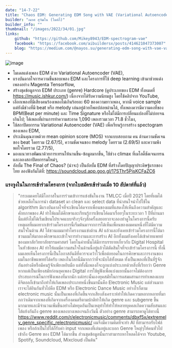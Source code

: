 ```yaml
---
date: "14-7-22"
title: "Chaos EDM: Generating EDM Song with VAE (Variational Autoencoder) Spectrogram"
builder: "ณยศ สุวัฒโน (ไมค์กี้)"
builder_info: ""
thumbnail: "/images/2022/34/01.jpg"
links:
    github: "https://github.com/Mikey8943/EDM-spectrogram-vae"
    facebook: "https://facebook.com/aibuildersx/posts/414621047373007"
    blog: "https://medium.com/@nayos.su/generating-edm-song-with-vae-variational-autoencoder-spectrogram-eb6dcd5fc4b8"
---
```


![image](/images/2022/34/01.jpg)

- โมเดลแต่งเพลง EDM ด้วย Variational Autoencoder (VAE),
- แรงบันดาลใจการความชื่นชอบเพลง EDM และโครงการที่ใช้ deep learning เข้ามาช่วยแต่งเพลงอย่าง Magenta Tensorflow,
- สร้างชุดข้อมูลจาก EDM ประเภท (genre) Hardcore (ดูประเภทของ EDM ทั้งหมดที่ https://music.ishkur.com/) เนื่องจากได้รับความนิยมสูง โดยใช้คลิปจาก YouTube,
- เลือกเพลงที่มีเสียงคนร้องเพลงไม่เกินร้อยละ 60 ของความยาวเพลง, หากมี voice sample แต่ยังมีช่วงที่มี beat หรือ melody เล่นอยู่ด้วยก็พอปล่อยผ่านได้, ทั้งเพลงควรมีความคงที่ของ BPM(Beat per minute) และ Time Signature หรือไม่ได้มีการเปลี่ยนแปลงที่ไม่บ่อยจนเกินไป; ได้เพลงที่ผ่านการทำความสะอาด 1,090 เพลงรวมเวลา 71.8 ชั่วโมง,
- ใช้สถาปัตยกรรม Variational Autoencoder (VAE) เพื่อเรียนรู้การสร้าง spectogram ของเพลง EDM,
- ประเมินคุณภาพด้วย mean opinion score (MOS) จากแบบสอบถาม คน ด้านความชัดเจนของ beat โดยรวม (2.67/5), ความชัดเจนของ melody โดยรวม (2.69/5) และความพึงพอใจโดยรวม (2.77/5),
- มองแนวทางพัฒนาด้วยการเทรนให้นานขึ้น-ข้อมูลมากขึ้น, ใช้ช่วง climax ที่เมโลดี้ชัดเจนเทรน และลองสถาปัตยกรรมใหม่ๆ,
- อัลบั้ม The Final of Chaos? (น่าจะ) เป็นอัลบั้ม EDM ที่สร้างโดยปัญญาประดิษฐ์แรกของไทย ลองฟังกันได้ที่: https://soundcloud.app.goo.gl/17SThr5PisKCFaZC6

### แรงจูงในในการเข้าร่วมโครงการ (จากใบสมัครเข้าร่วมเมื่อ 10 สัปดาห์ที่แล้ว)

> "กระผมเคยได้มีโอกาสในการร่วมเข้าการแข่งขันในงาน TMLCC เมื่อปี 2021 โดยที่ผมได้ช่วยเหลือในการนำ dataset มา clean และ select data ที่น่าสนใจนำไปใช้ใน algorithm มีแรงบันดาลใจที่จะเขียนโค้ดจากเพื่อนของผมที่แสดงให้เห็นถึงความสำคัญและศักยภาพของ AI ทำให้ผมได้ศึกษาและเรียนรู้การเขียนโค้ดมาเรื่อยๆในระยะเวลา 1 ปีที่ผ่านมานี้แต่ยังไม่ได้เริ่มเขียนโปรเจคแบบจริงๆจังๆสักครั้งเลยอยากจะลองทำดูในโครงการนี้ครับ  เหตุผลที่ผมอยากเข้าร่วมโครงการนี้เริ่มต้นมาจากการได้เห็นเพื่อนของผมคนหนึ่งที่ได้มีความสนใจในด้าน AI ได้ชวนผมมาทำโครงงานแข่งด้าน AI แล้วและยังเคยเข้าร่วมโครงการนี้ได้มาชวนผมให้มาลองศึกษาและเข้าใจการทำงานและการสร้าง AI อีกทั้งผมยังเคยได้เข้าค่ายแพทย์ของมหาลัยวิทยาลัยธรรมศาสตร์ โดยในค่ายนั้นได้มีการบรรยายเกี่ยวกับ Digital Hospital ในหัวข้อของ AI ทำให้ผมมีความสนใจในด้านนี้อยู่แล้วได้ตัดสินใจที่จะเข้าร่วมโครงการนี้ ทั้งนี้ผมเลยเห็นโครงการนี้เป็นโอกาสอันดีที่ควรจะคว้าไว้เพื่อต่อยอดในการศึกษาและการงานของผมในอาชีพแพทย์ได้ครับ  เพลงในโลกนี้มีมากกว่าที่จะนับได้ทั้งหมด ทั้งเป็นเพลงที่เป็นที่รู้จักกันอย่างดีหรือมีคนรู้จักเพียงหยิบมือ แต่ทั้งนี้เพลงก็จะถูกแบ่งประเภทด้วยสิ่งที่เรียกว่า Genre หากแต่เป็นเพียงสมัยก่อนยุคเพลง Digital การใช้หูฟังเพื่อแบ่งแยกนั้นอาจไม่ต้องการประสบการณ์ในการฟังเพลงที่มากนัก แต่กระนั้นเองยุคสมัยในการผสมผสานการทำเพลงแบบดิจิตอลก็เข้ามาถึงทำให้เกิดเพลงประเภทหนึ่งขึ้นมานั้นคือ Electronic Music แต่ส่วนมากเราจะได้ยินกันทั่วไปคือ EDM หรือ Electronic Dance Music อย่างไรก็ตาม electronic music นั้นเป็นเพลงที่เกิดขึ้นจากเสียงสังเคราะห์ทำให้เกิดความหลากหลายที่มากกว่าเดิมจากเพลงที่เกิดจากเครื่องดนตรีตามปกติทำให้เกิด genre และ subgenre ขึ้นมากมายและมีจำนวนเพิ่มขึ้นอย่างไม่หยุดอันเป็นเหตุทำให้ทำให้หลายบุคคลเกิดความสับสนและโต้แย้งกันถึง genre ของเพลงบางเพลงจนถึงวันนี้ ตัวอย่าง genre สามารถหาดูได้ทางนี้ https://www.reddit.com/r/electronicmusic/comments/dbxf5x/extremely_genre_specific_relectronicmusic/ ผมจึงมีความคิดที่จะทำ AI ที่สามารถรับไฟล์เพลง หรือถ้าเป็นไปได้ก็รับค่า input จากเพลงที่เล่นอยู่และบอก Genre ใหญ่ๆให้คนทั่วไปเข้าถึง Genre ของ EDM ได้มากขึ้น ส่วนชุดข้อมูลนั้นเราสามารถหาโหลดได้จาก Youtube, Spotify, Soundcloud, Mixcloud เป็นต้น"